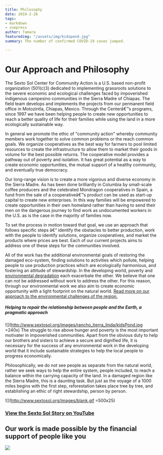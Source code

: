 ```yaml
---
title: Philosophy
date: 2019-2-26
tags:
- markdown
- vuepress
author: Tamara
featuredimg: "/assets/img/kidspond.jpg"
summary: The number of confirmed COVID-19 cases jumped.

---
```

# Our Approach and Philosophy

The Sexto Sol Center for Community Action is a U.S. based non-profit organization (501(c)3) dedicated to implementing grassroots solutions to the severe economic and ecological challenges faced by impoverished indigenous campesino communities in the Sierra Madre of Chiapas. The field team develops and implements the projects from our permanent field office in Motozintla, Chiapas, Mexico. Through the Centerâ€™s programs, since 1997 we have been helping people to create new opportunities to reach a better quality of life for their families while using the land in a more ecologically sustainable way.

In general we promote the ethic of "community action" whereby community members work together to solve common problems or the reach common goals. We organize cooperatives as the best way for farmers to pool limited resources to create the infrastructure to allow them to market their goods in volume for the best possible returns. The cooperative model provides a pathway out of poverty and isolation. It has great potential as a way to create economic opportunities, the mutual support of a healthy community, and eventually true democracy.

Our long-range vision is to create a more vigorous and diverse economy in the Sierra Madre. As has been done brilliantly in Columbia by small-scale coffee producers and the celebrated Mondragon cooperatives in Spain, a fund from the sale of a cooperativeâ€™s product can be used as start-up capital to create new enterprises. In this way families will be empowered to create opportunities in their own homeland rather than having to send their men on the dangerous journey to find work as undocumented workers in the U.S. as is the case in the majority of families now.

To set the process in motion toward that goal, we use an approach that follows specific steps â€“ identify the obstacles to better production, work with the people to identify solutions, organize cooperatives, and market the products where prices are best. Each of our current projects aims to address one of these steps for the communities involved.

All of the work has the additional environmental goals of restoring the damaged eco-system, finding solutions to activities which pollute, helping people to use production practices which are ecologically harmonious, and fostering an attitude of stewardship. In the developing world, poverty and [environmental degradation](http://www.sextosol.org/eco_concerns.html) each exacerbate the other. We believe that one can not be addressed without work to address the other. For this reason, through our environmental work we also aim to create economic opportunity with a light footprint on the natural world. [Read more on our approach to the environmental challenges of the region.](http://www.sextosol.org/eco_concerns.html)

##### Helping to repair the relationship between people and the Earth, a pragmatic approach

![](http://www.sextosol.org/images/rancho_tierra_linda/kidsPond.jpg =240x) The struggle to rise above hunger and poverty is the most important motivater in impoverished communities. Apart from the obvious duty to help our brothers and sisters to achieve a secure and dignified life, it is necessary for the success of any environmental work in the developing world that it include sustainable strategies to help the local people to progress economically.

Philosophically, we do not see people as separate from the natural world, rather we seek ways to help the entire system, people included, to reach a balance within the carrying capacity of the land. In a damaged region like the Sierra Madre, this is a daunting task. But just as the voyage of a 1000 miles begins with the first step, reforestation takes place tree by tree, and establishing an ethic of right stewardship, person by person.

![](http://www.sextosol.org/images/blank.gif =500x25)

### [View the Sexto Sol Story on YouTube](https://www.youtube.com/embed/-vwotU5GDUs)


## Our work is made possible by the financial support of people like you

[![](http://www.sextosol.org/images/buttons/DonateClear.png)](http://www.sextosol.org/donations.html)
